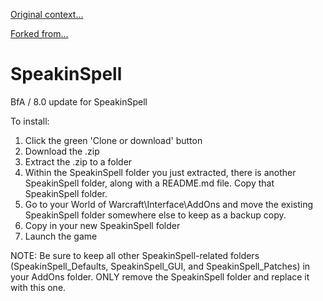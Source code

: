 [Original context...](https://us.battle.net/forums/en/wow/topic/20765996631?page=3)

[Forked from...](https://github.com/Toludin/SpeakinSpell)


# SpeakinSpell
BfA / 8.0 update for SpeakinSpell

To install:

1) Click the green 'Clone or download' button
2) Download the .zip
3) Extract the .zip to a folder
4) Within the SpeakinSpell folder you just extracted, there is another SpeakinSpell folder, along with a README.md file. Copy that SpeakinSpell folder.
5) Go to your World of Warcraft\Interface\AddOns and move the existing SpeakinSpell folder somewhere else to keep as a backup copy.
6) Copy in your new SpeakinSpell folder
7) Launch the game

NOTE: Be sure to keep all other SpeakinSpell-related folders (SpeakinSpell_Defaults, SpeakinSpell_GUI, and SpeakinSpell_Patches) in your AddOns folder. ONLY remove the SpeakinSpell folder and replace it with this one.
